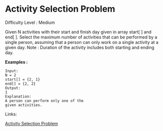 # Activity Selection Problem

Difficulty Level : Medium

Given N activities with their start and finish day given in array start[ ] and end[ ]. Select the maximum number of activities that can be performed by a single person, assuming that a person can only work on a single activity at a given day.
Note : Duration of the activity includes both starting and ending day.

**Examples :**

```
Input:
N = 2
start[] = {2, 1}
end[] = {2, 2}
Output: 
1
Explanation:
A person can perform only one of the
given activities.
```

Links:

[Activity Selection Problem](https://www.geeksforgeeks.org/problems/activity-selection-1587115620/1)